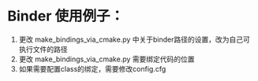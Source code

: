 # Binder 使用例子：
1. 更改 make_bindings_via_cmake.py 中关于binder路径的设置，改为自己可执行文件的路径
2. 更改 make_bindings_via_cmake.py 需要绑定代码的位置
3. 如果需要配置class的绑定，需要修改config.cfg

